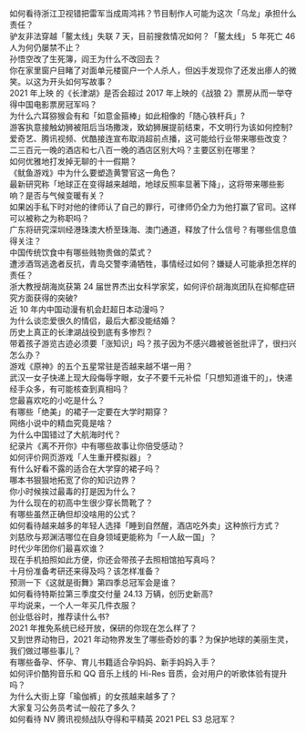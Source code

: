 如何看待浙江卫视错把雷军当成周鸿祎？节目制作人可能为这次「乌龙」承担什么责任？  
驴友非法穿越「鳌太线」失联 7 天，目前搜救情况如何？「鳌太线」 5 年死亡 46 人为何仍屡禁不止？  
孙悟空改了生死簿，阎王为什么不改回去？  
你在家里窗户目睹了对面单元楼窗户一个人杀人，但凶手发现你了还发出瘆人的微笑。以这为开头如何写故事？  
2021 年上映 的《长津湖》是否会超过 2017 年上映的《战狼 2》票房从而一举夺得中国电影票房冠军吗？  
为什么六耳猕猴会有和「如意金箍棒」如此相像的「随心铁杆兵」?  
游客执意接触幼狮被阻后当场撒泼，致幼狮展提前结束，不文明行为该如何控制?  
爱奇艺、腾讯视频、优酷接连宣布取消超前点播，这可能给行业带来哪些改变？  
二三百元一晚的酒店和七八百一晚的酒店区别大吗？主要区别在哪里？  
如何优雅地打发掉无聊的十一假期？  
《鱿鱼游戏》中为什么要塑造黄警官这一角色？  
最新研究称「地球正在变得越来越暗，地球反照率显著下降」，这将带来哪些影响？是否与气候变暖有关？  
如果凶手私下时对他的律师认了自己的罪行，可律师仍全力为他打赢了官司。这样可以被称之为称职吗？  
广东将研究深圳经港珠澳大桥至珠海、澳门通道，释放了什么信号？有哪些信息值得关注？  
中国传统饮食中有哪些贱物贵做的菜式？  
遭涉酒驾逃逸者反抗，青岛交警李涌牺牲，事情经过如何？嫌疑人可能承担怎样的责任？  
浙大教授胡海岚获第 24 届世界杰出女科学家奖，如何评价胡海岚团队在抑郁症研究方面获得的突破?  
近 10 年内中国动漫有机会赶超日本动漫吗？  
为什么谈恋爱很久的情侣，最后大都没能结婚？  
历史上真正的长津湖战役到底有多惨烈？  
带着孩子游览古迹必须要「涨知识」吗？孩子因为不感兴趣被爸爸批评了，很扫兴怎么办？  
游戏《原神》的五个五星常驻是否越来越不堪一用？  
武汉一女子快递上现大段侮辱字眼，女子不要千元补偿「只想知道谁干的」，快递经手众多，有可能核查到真相吗？  
您最喜欢吃的小吃是什么？  
有哪些「绝美」的裙子一定要在大学时期穿？  
网络小说中的精血究竟是啥？  
为什么中国错过了大航海时代？  
纪录片《离不开你》中有哪些故事让你倍受感动？  
如何评价网页游戏「人生重开模拟器」？  
有什么好看不露的适合在大学穿的裙子吗？  
哪本书狠狠地拓宽了你的知识边界？  
你小时候挨过最毒的打是因为什么？  
为什么现在的初高中生很少穿长筒靴了？  
有哪些虽然正确但却没啥用的公式？  
如何看待越来越多的年轻人选择「睡到自然醒，酒店吃外卖」这种旅行方式？  
刘慈欣与郑渊洁哪位在自身领域更能称为「一人敌一国」？  
时代少年团你们最喜欢谁？  
现在手机拍照如此方便，你还会带孩子去照相馆拍写真吗？  
十月份准备考研还来得及吗？该怎样准备？  
预测一下《这就是街舞》第四季总冠军会是谁？  
如何看待特斯拉第三季度交付量 24.13 万辆，创历史新高?  
平均说来，一个人一年买几件衣服？  
创业低谷时，推荐读什么书?  
2021 年推免系统已经开放，保研的你现在怎么样了？  
又到世界动物日，2021 年动物界发生了哪些奇妙的事？为保护地球的美丽生灵，我们做过哪些事儿？  
有哪些备孕、怀孕、育儿书籍适合孕妈妈、新手妈妈入手？  
如何评价酷狗音乐和 QQ 音乐上线的 Hi-Res 音质，会对用户的听歌体验有提升吗？  
为什么大街上穿「瑜伽裤」的女孩越来越多了？  
大家复习公务员考试一般花了多久？  
如何看待 NV 腾讯视频战队夺得和平精英 2021 PEL S3 总冠军？  
